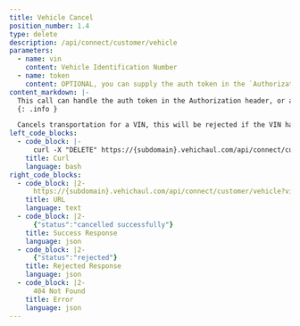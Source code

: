 ```yaml
---
title: Vehicle Cancel
position_number: 1.4
type: delete
description: /api/connect/customer/vehicle
parameters:
  - name: vin
    content: Vehicle Identification Number
  - name: token
    content: OPTIONAL, you can supply the auth token in the `Authorization` header, or as a url param
content_markdown: |-
  This call can handle the auth token in the Authorization header, or as a url param.
  {: .info }

  Cancels transportation for a VIN, this will be rejected if the VIN has already been picked up.
left_code_blocks:
  - code_block: |-
      curl -X "DELETE" https://{subdomain}.vehichaul.com/api/connect/customer/vehicle?vin=12345678901234567
    title: Curl
    language: bash
right_code_blocks:
  - code_block: |2-
      https://{subdomain}.vehichaul.com/api/connect/customer/vehicle?vin=12345678901234567
    title: URL
    language: text
  - code_block: |2-
      {"status":"cancelled successfully"}
    title: Success Response
    language: json
  - code_block: |2-
      {"status":"rejected"}
    title: Rejected Response
    language: json
  - code_block: |2-
      404 Not Found
    title: Error
    language: json
---
```

